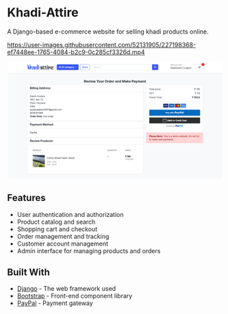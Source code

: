 # Khadi-Attire

A Django-based e-commerce website for selling khadi products online.





https://user-images.githubusercontent.com/52131905/227198368-ef7448ee-1765-4084-b2c9-0c285cf3326d.mp4




<p align="center">
  
  <img src="https://github.com/dakshgodara2001/Khadi-Attire/blob/main/images/Screen%20Shot%202023-02-10%20at%202.15.49%20PM.png" width="500">
</p>


## Features

- User authentication and authorization
- Product catalog and search
- Shopping cart and checkout
- Order management and tracking
- Customer account management
- Admin interface for managing products and orders



## Built With

- [Django](https://www.djangoproject.com/) - The web framework used
- [Bootstrap](https://getbootstrap.com/) - Front-end component library
- [PayPal](https://paypal.com/) - Payment gateway



